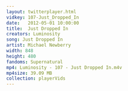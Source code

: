 ```yaml
---
layout: twitterplayer.html
vidkey: 107-Just_Dropped_In
date:   2012-05-01 10:00:00
title:  Just Dropped In
creators: Luminosity
song: Just Dropped In
artist: Michael Newberry
width: 848
height: 480
fandoms: Supernatural
mp4: Luminosity - 107 - Just Dropped In.m4v
mp4size: 39.09 MB
collection: playerVids
---
```


  <div>
  
  </div>
  